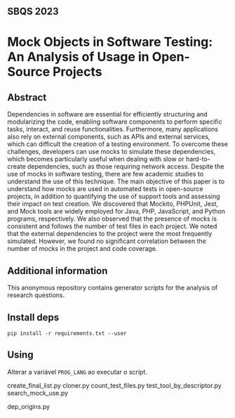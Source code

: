 
## SBQS 2023

# Mock Objects in Software Testing: An Analysis of Usage in Open-Source Projects

## Abstract
Dependencies in software are essential for efficiently structuring and modularizing the code, enabling software components to perform specific tasks, interact, and reuse functionalities. Furthermore, many applications also rely on external components, such as APIs and external services, which can difficult the creation of a testing environment. To overcome these challenges, developers can use mocks to simulate these dependencies,  which becomes particularly useful when dealing with slow or hard-to-create dependencies, such as those requiring network access. Despite the use of mocks in software testing, there are few academic studies to understand the use of this technique. The main objective of this paper is to understand how mocks are used in automated tests
in open-source projects, in addition to quantifying the use of support tools and assessing their impact on test creation. We discovered that Mockito, PHPUnit, Jest, and Mock tools are widely employed for Java, PHP, JavaScript, and Python programs, respectively. We also observed that the presence of mocks is consistent and follows the number of test files in each project. We noted that the external dependencies to the project were the most frequently simulated. However, we found no significant correlation between the number of mocks in the project and code coverage.

## Additional information
This anonymous repository contains generator scripts for the analysis of research questions.

## Install deps
```
pip install -r requirements.txt --user
```

## Using

Alterar a variável ```PROG_LANG``` ao executar o script.

create_final_list.py
cloner.py
count_test_files.py
test_tool_by_descriptor.py
search_mock_use.py

dep_origins.py